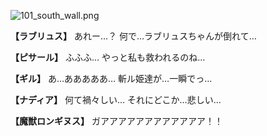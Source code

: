 
![101_south_wall.png](../images/backgrounds/101_south_wall.png)

**【ラブリュス】**
あれー…？
何で…ラブリュスちゃんが倒れて…

**【ピサール】**
ふふふ…
やっと私も救われるのね…

**【ギル】**
あ…あああああ…
斬ル姫達が…一瞬でっ…

**【ナディア】**
何て禍々しい…
それにどこか…悲しい…

**【魔獣ロンギヌス】**
ガアアアアアアアアアアアア！！
